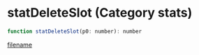 # statDeleteSlot (Category stats)

```js
function statDeleteSlot(p0: number): number
```

[filename](statDeleteSlot_m.md ':include')
